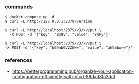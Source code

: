 ### commands
```
$ docker-compose up -d
$ curl -L http://127.0.0.1:2379/version

$ curl -L http://localhost:2379/v3/kv/put \
  -X POST -d '{"key": "Zm9v", "value": "YmFy"}'
  
$ curl -L http://localhost:2379/v3/kv/put \
-X POST -d '{"key": "bG9nbGV2ZWw=", "value": "aW5mbw=="}'

```


### references
- https://betterprogramming.pub/organize-your-application-configuration-efficiently-with-etcd-89dad3fa3dcf
